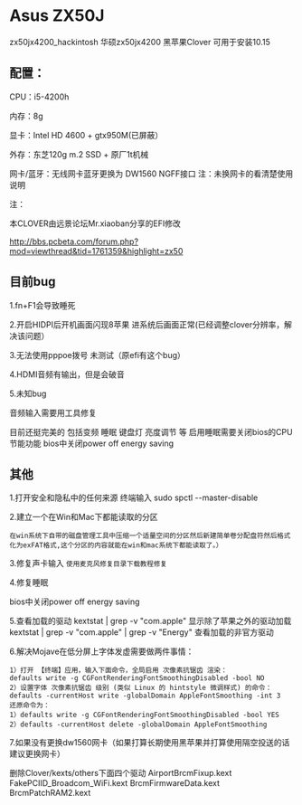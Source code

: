 # Asus ZX50J

zx50jx4200_hackintosh
华硕zx50jx4200 黑苹果Clover 可用于安装10.15
## 配置：

CPU：i5-4200h

内存：8g 

显卡：Intel HD 4600 + gtx950M(已屏蔽）

外存：东芝120g m.2 SSD + 原厂1t机械

网卡/蓝牙：无线网卡蓝牙更换为 DW1560 NGFF接口
注：未换网卡的看清楚使用说明

注：

本CLOVER由远景论坛Mr.xiaoban分享的EFI修改

http://bbs.pcbeta.com/forum.php?mod=viewthread&tid=1761359&highlight=zx50

## 目前bug 
1.fn+F1会导致睡死 

2.开启HIDPI后开机画面闪现8苹果 进系统后画面正常(已经调整clover分辨率，解决该问题）

3.无法使用pppoe拨号 未测试（原efi有这个bug）

4.HDMI音频有输出，但是会破音

5.未知bug

音频输入需要用工具修复

目前还挺完美的 包括变频 睡眠 键盘灯 亮度调节 等
启用睡眠需要关闭bios的CPU节能功能
bios中关闭power off energy saving

## 其他
1.打开安全和隐私中的任何来源 
终端输入 sudo spctl --master-disable

2.建立一个在Win和Mac下都能读取的分区

`
在win系统下自带的磁盘管理工具中压缩一个适量空间的分区然后新建简单卷分配盘符然后格式化为exFAT格式,这个分区的内容就能在win和mac系统下都能读取了。）
`

3.修复声卡输入 
`
使用麦克风修复目录下载教程修复
`

4.修复睡眠

bios中关闭power off energy saving

5.查看加载的驱动
kextstat | grep -v "com.apple"      显示除了苹果之外的驱动加载
kextstat | grep -v "com.apple" | grep -v "Energy"   查看加载的非官方驱动

6.解决Mojave在低分屏上字体发虚需要做两件事情：
```
1）打开 【终端】应用，输入下面命令，全局启用 次像素抗锯齿 渲染：
defaults write -g CGFontRenderingFontSmoothingDisabled -bool NO
2）设置字体 次像素抗锯齿 级别 (类似 Linux 的 hintstyle 微调样式) 的命令：
defaults -currentHost write -globalDomain AppleFontSmoothing -int 3
还原命令为：
1）defaults write -g CGFontRenderingFontSmoothingDisabled -bool YES
2）defaults -currentHost delete -globalDomain AppleFontSmoothing
```
7.如果没有更换dw1560网卡（如果打算长期使用黑苹果并打算使用隔空投送的话建议更换网卡）

删除Clover/kexts/others下面四个驱动
AirportBrcmFixup.kext 
FakePCIID_Broadcom_WiFi.kext 
BrcmFirmwareData.kext
BrcmPatchRAM2.kext 
